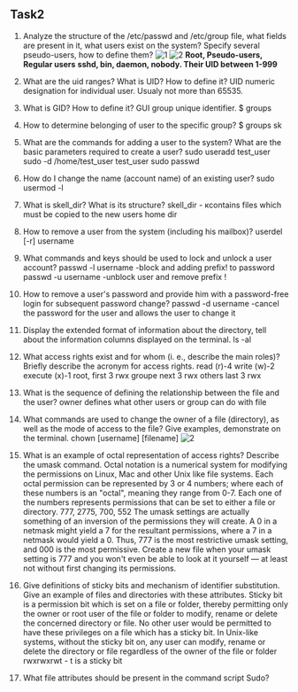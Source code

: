 ## Task2

1) Analyze the structure of the /etc/passwd and /etc/group file, what fields are present in it, what users exist on the system? Specify several pseudo-users, how to define them?
![1]()
![2]()
__Root, Pseudo-users, Regular users__
__sshd, bin, daemon, nobody. Their UID between 1-999__
2) What are the uid ranges? What is UID? How to define it?
UID numeric designation for individual user. Usualy not more than 65535.

3) What is GID? How to define it?
GUI group unique identifier. 
$ groups

4) How to determine belonging of user to the specific group?
$ groups sk

5) What are the commands for adding a user to the system? What are the basic parameters required to create a user?
sudo useradd test_user
sudo -d /home/test_user test_user
sudo passwd

6) How do I change the name (account name) of an existing user?
sudo usermod -l

7) What is skell_dir? What is its structure?
skell_dir - кcontains files which must be copied to the new users home dir

8) How to remove a user from the system (including his mailbox)?
userdel [-r] username

9) What commands and keys should be used to lock and unlock a user account?
passwd -l username -block and adding prefix! to password
passwd -u username -unblock user and remove prefix !

10) How to remove a user's password and provide him with a password-free login for subsequent password change?
passwd -d username -cancel the password for the user and allows the user to change it

11) Display the extended format of information about the directory, tell about the information columns displayed on the terminal.
ls -al

12) What access rights exist and for whom (i. e., describe the main roles)? Briefly describe the acronym for access rights.
read (r)-4 
write (w)-2
execute (x)-1
root, first 3 rwx 
groupe next 3 rwx
others last 3 rwx

13) What is the sequence of defining the relationship between the file and the user?
owner defines what other users or group can do with file

14) What commands are used to change the owner of a file (directory), as well as the mode of access to the file? Give examples, demonstrate on the terminal.
chown [username] [filename]
![2]()
15) What is an example of octal representation of access rights? Describe the umask command.
Octal notation is a numerical system for modifying the permissions on Linux, Mac and other Unix like file systems. Each octal permission can be represented by 3 or 4 numbers; where each of these numbers is an "octal", meaning they range from 0-7. Each one of the numbers represents permissions that can be set to either a file or directory. 777, 2775, 700, 552
The umask settings are actually something of an inversion of the permissions they will create. A 0 in a netmask might yield a 7 for the resultant permissions, where a 7 in a netmask would yield a 0. Thus, 777 is the most restrictive umask setting, and 000 is the most permissive.
Create a new file when your umask setting is 777 and you won't even be able to look at it yourself — at least not without first changing its permissions.

16) Give definitions of sticky bits and mechanism of identifier substitution. Give an example of files and directories with these attributes.
Sticky bit is a permission bit which is set on a file or folder, thereby permitting only the owner or root user of the file or folder to modify, rename or delete the concerned directory or file. No other user would be permitted to have these privileges on a file which has a sticky bit. In Unix-like systems, without the sticky bit on, any user can modify, rename or delete the directory or file regardless of the owner of the file or folder
rwxrwxrwt - t is a sticky bit

17) What file attributes should be present in the command script
Sudo?